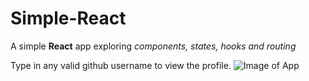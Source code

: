 # Simple-React

A simple **React** app exploring *components, states, hooks and routing*

Type in any valid github username to view the profile.
![Image of App](https://octodex.github.com/images/yaktocat.png)
